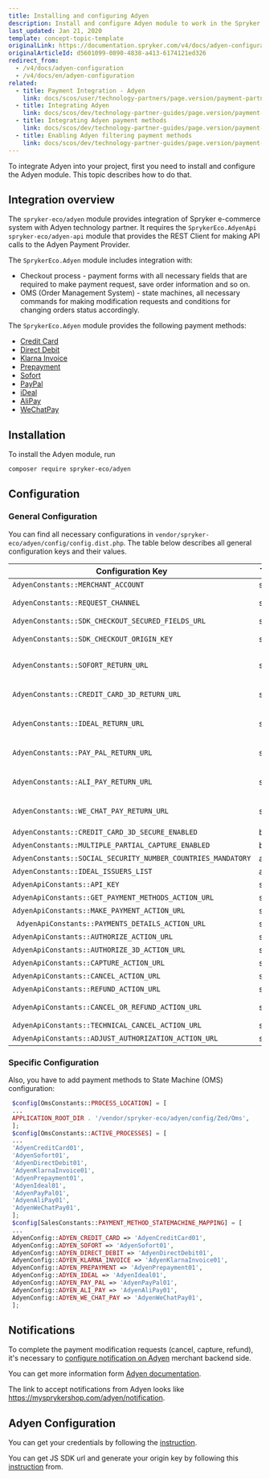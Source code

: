 ```yaml
---
title: Installing and configuring Adyen
description: Install and configure Adyen module to work in the Spryker Commerce OS.
last_updated: Jan 21, 2020
template: concept-topic-template
originalLink: https://documentation.spryker.com/v4/docs/adyen-configuration
originalArticleId: d5601099-0890-4838-a413-6174121ed326
redirect_from:
  - /v4/docs/adyen-configuration
  - /v4/docs/en/adyen-configuration
related:
  - title: Payment Integration - Adyen
    link: docs/scos/user/technology-partners/page.version/payment-partners/adyen.html
  - title: Integrating Adyen
    link: docs/scos/dev/technology-partner-guides/page.version/payment-partners/adyen/integrating-adyen.html
  - title: Integrating Adyen payment methods
    link: docs/scos/dev/technology-partner-guides/page.version/payment-partners/adyen/integrating-adyen-payment-methods.html
  - title: Enabling Adyen filtering payment methods
    link: docs/scos/dev/technology-partner-guides/page.version/payment-partners/adyen/enabling-adyen-filtering-payment-methods.html
---
```


To integrate Adyen into your project, first you need to install and configure the Adyen module. This topic describes how to do that.

## Integration overview

The `spryker-eco/adyen` module provides integration of Spryker e-commerce system with Adyen technology partner. It requires the `SprykerEco.AdyenApi` `spryker-eco/adyen-api` module that provides the REST Client for making API calls to the Adyen Payment Provider.

The `SprykerEco.Adyen` module includes integration with:

* Checkout process - payment forms with all necessary fields that are required to make payment request, save order information and so on.
* OMS (Order Management System) - state machines, all necessary commands for making modification requests and conditions for changing orders status accordingly.

The `SprykerEco.Adyen` module provides the following payment methods:
* [Credit Card](/docs/scos/dev/technology-partner-guides/{{page.version}}/payment-partners/adyen/integrating-adyen-payment-methods.html#credit-card)
* [Direct Debit](/docs/scos/dev/technology-partner-guides/{{page.version}}/payment-partners/adyen/integrating-adyen-payment-methods.html#direct-debit-sepa-direct-debit)
* [Klarna Invoice](/docs/scos/dev/technology-partner-guides/{{page.version}}/payment-partners/adyen/integrating-adyen-payment-methods.html#klarna-invoice)
* [Prepayment](/docs/scos/dev/technology-partner-guides/{{page.version}}/payment-partners/adyen/integrating-adyen-payment-methods.html#prepayment-bank-transfer-iban)
* [Sofort](/docs/scos/dev/technology-partner-guides/{{page.version}}/payment-partners/adyen/integrating-adyen-payment-methods.html#sofort)
* [PayPal](/docs/scos/dev/technology-partner-guides/{{page.version}}/payment-partners/adyen/integrating-adyen-payment-methods.html#paypal)
* [iDeal](/docs/scos/dev/technology-partner-guides/{{page.version}}/payment-partners/adyen/integrating-adyen-payment-methods.html#ideal)
* [AliPay](/docs/scos/dev/technology-partner-guides/{{page.version}}/payment-partners/adyen/integrating-adyen-payment-methods.html#alipay)
* [WeChatPay](/docs/scos/dev/technology-partner-guides/{{page.version}}/payment-partners/adyen/integrating-adyen-payment-methods.html#wechatpay)

## Installation
To install the Adyen module, run
```
composer require spryker-eco/adyen
```

## Configuration
### General Configuration

You can find all necessary configurations in `vendor/spryker-eco/adyen/config/config.dist.php`.
The table below describes all general configuration keys and their values.

|Configuration Key|Type|Description|
| --- | --- | --- |
| `AdyenConstants::MERCHANT_ACCOUNT` | string | Name of merchant account |
| `AdyenConstants::REQUEST_CHANNEL` | string | Name of channel communication with Adyen, has to be "Web" |
| `AdyenConstants::SDK_CHECKOUT_SECURED_FIELDS_URL` | string | JS SDK URL to encrypt Credit Card secure fields |
| `AdyenConstants::SDK_CHECKOUT_ORIGIN_KEY` | string | Origin key of JS SDK that generated based on project base URL |
| `AdyenConstants::SOFORT_RETURN_URL` | string | URL to return customer after pay on Sofort: `http://mysprykershop.com/adyen/callback/redirect-sofort` |
| `AdyenConstants::CREDIT_CARD_3D_RETURN_URL` | string | URL to return customer after passing 3D secure: `http://mysprykershop.com/adyen/callback/redirect-credit-card-3` |
| `AdyenConstants::IDEAL_RETURN_URL` | string | URL to return customer after pay on iDeal: `http://mysprykershop.com/adyen/callback/redirect-ideal` |
| `AdyenConstants::PAY_PAL_RETURN_URL` | string | URL to return customer after pay on PayPal: `http://mysprykershop.com/adyen/callback/redirect-paypal` |
| `AdyenConstants::ALI_PAY_RETURN_URL` | string | URL to return customer after pay on AliPay: `http://mysprykershop.com/adyen/callback/redirect-alipay` |
| `AdyenConstants::WE_CHAT_PAY_RETURN_URL` | string | URL to return customer after pay on WeChatPay: `http://mysprykershop.com/adyen/callback/redirect-wechatpay` |
| `AdyenConstants::CREDIT_CARD_3D_SECURE_ENABLED` | bool | Is 3D secure enabled for Credit Card payments |
| `AdyenConstants::MULTIPLE_PARTIAL_CAPTURE_ENABLED` | bool | Is multiple capture enabled. Default false |
| `AdyenConstants::SOCIAL_SECURITY_NUMBER_COUNTRIES_MANDATORY` | array | List of countries with SSN mandatory |
| `AdyenConstants::IDEAL_ISSUERS_LIST` | array | List of iDeal issuers |
| `AdyenApiConstants::API_KEY` | string | API key, provided by Adyen |
| `AdyenApiConstants::GET_PAYMENT_METHODS_ACTION_URL` | string | URL for get available payment methods API call |
| `AdyenApiConstants::MAKE_PAYMENT_ACTION_URL` | string | URL for make payment API call |
|` AdyenApiConstants::PAYMENTS_DETAILS_ACTION_URL` | string | URL for payment details API call |
| `AdyenApiConstants::AUTHORIZE_ACTION_URL` | string | URL for authorize API call |
| `AdyenApiConstants::AUTHORIZE_3D_ACTION_URL` | string | URL for authorize 3D API call |
| `AdyenApiConstants::CAPTURE_ACTION_URL` | string | URL for capture API call |
| `AdyenApiConstants::CANCEL_ACTION_URL` | string | URL for cancel API call |
| `AdyenApiConstants::REFUND_ACTION_URL` | string | URL for refund API call |
| `AdyenApiConstants::CANCEL_OR_REFUND_ACTION_URL` | string | URL for cancel or refund API call (when it's not possible to know is payment already captured) |
| `AdyenApiConstants::TECHNICAL_CANCEL_ACTION_URL` | string | URL for technical cancel API call |
| `AdyenApiConstants::ADJUST_AUTHORIZATION_ACTION_URL` | string | URL for adjust authorized amount API call |

### Specific Configuration
Also, you have to add payment methods to State Machine (OMS) configuration:

```php
 $config[OmsConstants::PROCESS_LOCATION] = [
 ...
 APPLICATION_ROOT_DIR . '/vendor/spryker-eco/adyen/config/Zed/Oms',
 ];
 $config[OmsConstants::ACTIVE_PROCESSES] = [
 ...
 'AdyenCreditCard01',
 'AdyenSofort01',
 'AdyenDirectDebit01',
 'AdyenKlarnaInvoice01',
 'AdyenPrepayment01',
 'AdyenIdeal01',
 'AdyenPayPal01',
 'AdyenAliPay01',
 'AdyenWeChatPay01',
 ];
 $config[SalesConstants::PAYMENT_METHOD_STATEMACHINE_MAPPING] = [
 ...
 AdyenConfig::ADYEN_CREDIT_CARD => 'AdyenCreditCard01',
 AdyenConfig::ADYEN_SOFORT => 'AdyenSofort01',
 AdyenConfig::ADYEN_DIRECT_DEBIT => 'AdyenDirectDebit01',
 AdyenConfig::ADYEN_KLARNA_INVOICE => 'AdyenKlarnaInvoice01',
 AdyenConfig::ADYEN_PREPAYMENT => 'AdyenPrepayment01',
 AdyenConfig::ADYEN_IDEAL => 'AdyenIdeal01',
 AdyenConfig::ADYEN_PAY_PAL => 'AdyenPayPal01',
 AdyenConfig::ADYEN_ALI_PAY => 'AdyenAliPay01',
 AdyenConfig::ADYEN_WE_CHAT_PAY => 'AdyenWeChatPay01',
 ];
 ```

## Notifications

To complete the payment modification requests (cancel, capture, refund), it's necessary to [configure notification on Adyen](https://docs.adyen.com/platforms/configure-notifications) merchant backend side.

You can get more information form [Adyen documentation](https://docs.adyen.com/developers).

The link to accept notifications from Adyen looks like https://mysprykershop.com/adyen/notification.

## Adyen Configuration

You can get your credentials by following the [instruction](https://docs.adyen.com/online-payments/classic-integrations/api-integration-ecommerce).

You can get JS SDK url and generate your origin key by following this [instruction](https://docs.adyen.com/online-payments/classic-integrations/api-integration-ecommerce) from.

